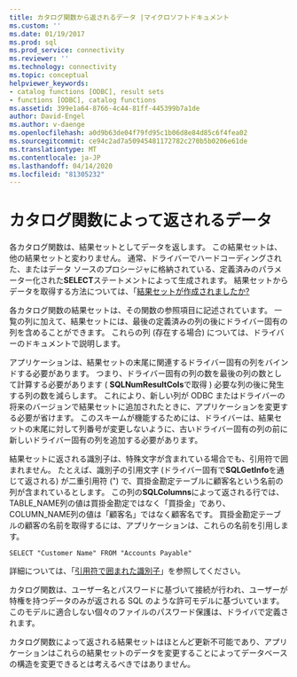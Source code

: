 ```yaml
---
title: カタログ関数から返されるデータ |マイクロソフトドキュメント
ms.custom: ''
ms.date: 01/19/2017
ms.prod: sql
ms.prod_service: connectivity
ms.reviewer: ''
ms.technology: connectivity
ms.topic: conceptual
helpviewer_keywords:
- catalog functions [ODBC], result sets
- functions [ODBC], catalog functions
ms.assetid: 399e1a64-8766-4c44-81ff-445399b7a1de
author: David-Engel
ms.author: v-daenge
ms.openlocfilehash: a0d9b63de04f79fd95c1b06d8e84d85c6f4fea02
ms.sourcegitcommit: ce94c2ad7a50945481172782c270b5b0206e61de
ms.translationtype: MT
ms.contentlocale: ja-JP
ms.lasthandoff: 04/14/2020
ms.locfileid: "81305232"
---
```

# <a name="data-returned-by-catalog-functions"></a>カタログ関数によって返されるデータ
各カタログ関数は、結果セットとしてデータを返します。 この結果セットは、他の結果セットと変わりません。 通常、ドライバーでハードコーディングされた、またはデータ ソースのプロシージャに格納されている、定義済みのパラメーター化された**SELECT**ステートメントによって生成されます。 結果セットからデータを取得する方法については、「[結果セットが作成されましたか?](../../../odbc/reference/develop-app/was-a-result-set-created.md)  
  
 各カタログ関数の結果セットは、その関数の参照項目に記述されています。 一覧の列に加えて、結果セットには、最後の定義済みの列の後にドライバー固有の列を含めることができます。 これらの列 (存在する場合) については、ドライバーのドキュメントで説明します。  
  
 アプリケーションは、結果セットの末尾に関連するドライバー固有の列をバインドする必要があります。 つまり、ドライバー固有の列の数を最後の列の数として計算する必要があります ( **SQLNumResultCols**で取得 ) 必要な列の後に発生する列の数を減らします。 これにより、新しい列が ODBC またはドライバーの将来のバージョンで結果セットに追加されたときに、アプリケーションを変更する必要が省けます。 このスキームが機能するためには、ドライバーは、結果セットの末尾に対して列番号が変更しないように、古いドライバー固有の列の前に新しいドライバー固有の列を追加する必要があります。  
  
 結果セットに返される識別子は、特殊文字が含まれている場合でも、引用符で囲まれません。 たとえば、識別子の引用文字 (ドライバー固有で**SQLGetInfo**を通じて返される) が二重引用符 (") で、買掛金勘定テーブルに顧客名という名前の列が含まれているとします。 この列の**SQLColumns**によって返される行では、TABLE_NAME列の値は買掛金勘定ではなく「買掛金」であり、COLUMN_NAME列の値は「顧客名」ではなく顧客名です。 買掛金勘定テーブルの顧客の名前を取得するには、アプリケーションは、これらの名前を引用します。  
  
```  
SELECT "Customer Name" FROM "Accounts Payable"  
```  
  
 詳細については、「[引用符で囲まれた識別子](../../../odbc/reference/develop-app/quoted-identifiers.md)」を参照してください。  
  
 カタログ関数は、ユーザー名とパスワードに基づいて接続が行われ、ユーザーが特権を持つデータのみが返される SQL のような許可モデルに基づいています。 このモデルに適合しない個々のファイルのパスワード保護は、ドライバで定義されます。  
  
 カタログ関数によって返される結果セットはほとんど更新不可能であり、アプリケーションはこれらの結果セットのデータを変更することによってデータベースの構造を変更できるとは考えるべきではありません。
